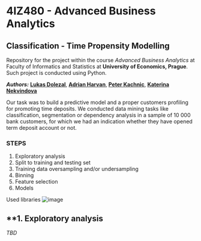 # 4IZ480 - Advanced Business Analytics
## Classification - Time Propensity Modelling

Repository for the project within the course *Advanced Business Analytics* at Faculty of Informatics and Statistics at **University of Economics, Prague**. 
Such project is conducted using Python.

_**Authors:**_ [**Lukas Dolezal**](https://www.linkedin.com/in/lukas-dolezal75/), [**Adrian Harvan**](https://www.linkedin.com/in/adrian-harvan/), [**Peter Kachnic**](https://www.linkedin.com/in/peterkachnic/), [**Katerina Nekvindova**](https://www.linkedin.com/in/kateřina-nekvindová-119050178)

Our task was to build a predictive model and a proper customers profiling for promoting time deposits.
We conducted data mining tasks like classification, segmentation or dependency analysis in a sample of 10 000 bank customers, for which we had an indication whether they have opened term deposit account or not. 


### **STEPS**
1. Exploratory analysis
2. Split to training and testing set
3. Training data oversampling and/or undersampling 
4. Binning
5. Feature selection
6. Models

Used libraries
![image](https://user-images.githubusercontent.com/117996566/202778383-fbb428b3-46bd-4db1-963d-d217ac729f8e.png)

## **1. Exploratory analysis

_TBD_
